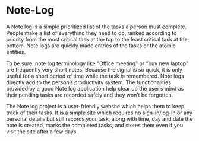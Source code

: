 # Note-Log

A Note log is a simple prioritized list of the tasks a person must complete. People make a list of everything they need to do, ranked according to priority from the most critical task at the top to the least critical task at the bottom. Note logs are quickly made entries of the tasks or the atomic entities. 

To be sure, note log terminology like "Office meeting" or "buy new laptop" are frequently very short notes. Because the signal is so quick, it is only useful for a short period of time while the task is remembered. Note logs directly add to the person’s productivity system. The functionalities provided by a good Note log application help clear up the user’s mind as their pending tasks are recorded safely and they won’t be forgotten. 

The Note log project is a user-friendly website which helps them to keep track of their tasks. It is a simple site which requires no sign-in/log-in or any personal details but still records your task, along with time, day and date the note is created, marks the completed tasks, and stores them even if you visit the site after a few days.
